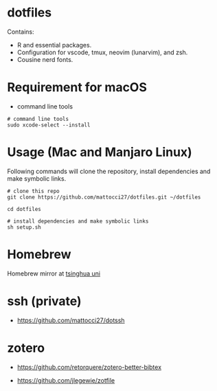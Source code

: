 # dotfiles

Contains:

- R and essential packages.
- Configuration for vscode, tmux, neovim (lunarvim), and zsh.
- Cousine nerd fonts.

# Requirement for macOS

- command line tools

```shell
# command line tools
sudo xcode-select --install
```

# Usage (Mac and Manjaro Linux)

Following commands will clone the repository, install dependencies and make symbolic links.

```shell
# clone this repo
git clone https://github.com/mattocci27/dotfiles.git ~/dotfiles

cd dotfiles

# install dependencies and make symbolic links
sh setup.sh
```

# Homebrew

Homebrew mirror at [tsinghua uni](https://mirror.tuna.tsinghua.edu.cn/help/homebrew/)

# ssh (private)

- <https://github.com/mattocci27/dotssh>

# zotero

- <https://github.com/retorquere/zotero-better-bibtex>

- <https://github.com/jlegewie/zotfile>
